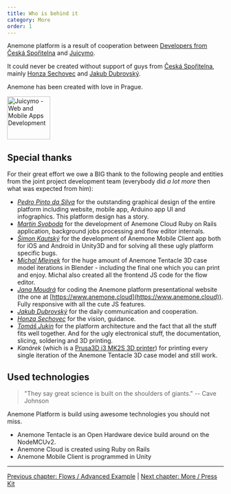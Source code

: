 ```yaml
---
title: Who is behind it
category: More
order: 1
---
```


Anemone platform is a result of cooperation between [Developers from Česká Spořitelna](https://developers.csas.cz) and [Juicymo](https://www.juicymo.cz).

It could never be created without support of guys from [Česká Spořitelna](https://developers.csas.cz), mainly [Honza Sechovec](https://twitter.com/jansechovec) and  [Jakub Dubrovský](https://twitter.com/Jakubdubrovsky).

Anemone has been created with love in Prague.

<a href="https://www.juicymo.cz"><img alt="Juicymo - Web and Mobile Apps Development" src="https://github.com/ceskasporitelna/anemone/raw/master/documentation/images/juicymo.png" width="100"></a>

## Special thanks

For their great effort we owe a BIG thank to the following people and entities from the joint project development team (everybody did *a lot more* then what was expected from him):

* *[Pedro Pinto da Silva](http://pedropintosilva.com)* for the outstanding graphical design of the entire platform including website, mobile app, Arduino app UI and infographics. This platform design has a story.
* *[Martin Svoboda](https://github.com/svobom57)* for the development of Anemone Cloud Ruby on Rails application, background jobs processing and flow editor internals.
* *[Šimon Kautský](https://twitter.com/SimonKautzky)* for the development of Anemone Mobile Client app both for iOS and Android in Unity3D and for solving all these ugly platform specific bugs.
* *[Michal Mlejnek](https://github.com/chaemil)* for the huge amount of Anemone Tentacle 3D case model iterations in Blender - including the final one which you can print and enjoy. Michal also created all the frontend JS code for the flow editor.
* *[Jana Moudrá](https://github.com/Janamou)* for coding the Anemone platform presentational website (the one at [https://www.anemone.cloud](https://www.anemone.cloud)). Fully responsive with all the cute JS features.
* *[Jakub Dubrovský](https://twitter.com/Jakubdubrovsky)* for the daily communication and cooperation.
* *[Honza Sechovec](https://github.com/jsechovec)* for the vision, guidance.
* *[Tomáš Jukin](http://github.com/Inza)* for the platform architecture and the fact that all the stuff fits well together. And for the ugly electronical stuff, the documentation, slicing, soldering and 3D printing.
* *Kanárek* (which is a [Prusa3D i3 MK2S 3D printer](http://www.prusa3d.cz/#i3-printer)) for printing every single iteration of the Anemone Tentacle 3D case model and still work.

## Used technologies

> "They say great science is built on the shoulders of giants." -- Cave Johnson

Anemone Platform is build using awesome technologies you should not miss.

* Anemone Tentacle is an Open Hardware device build around on the NodeMCUv2.
* Anemone Cloud is created using Ruby on Rails
* Anemone Mobile Client is programmed in Unity

-----

[<i class="fa fa-arrow-left" aria-hidden="true"></i> Previous chapter: Flows / Advanced Example](/examples/advanced_example) | [Next chapter: More / Press Kit <i class="fa fa-arrow-right" aria-hidden="true"></i>](/more/press_kit)
